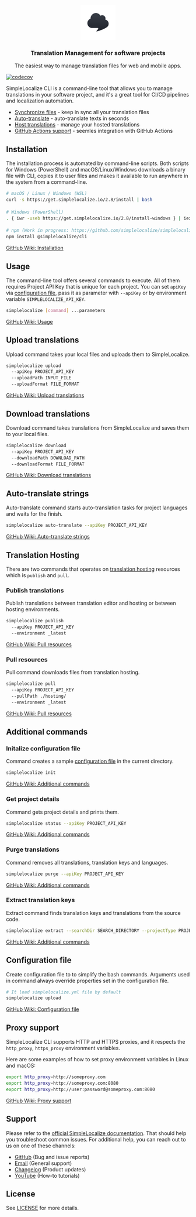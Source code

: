 <p align="center">
  <a href="https://simplelocalize.io/">
    <img src="static/logo-square-white-rounded.png" width="96" height="96">
  </a>
</p>
<h3 align="center">Translation Management for software projects</h3>
<p align="center">The easiest way to manage translation files for web and mobile apps.</p>

[![codecov](https://codecov.io/gh/simplelocalize/simplelocalize-cli/branch/master/graph/badge.svg)](https://codecov.io/gh/simplelocalize/simplelocalize-cli)

SimpleLocalize CLI is a command-line tool that allows you to manage translations in your software project,
and it's a great tool for CI/CD pipelines and localization automation.

- [Synchronize files](https://simplelocalize.io/auto-translation/) - keep in sync all your translation files
- [Auto-translate](https://simplelocalize.io/auto-translation/) - auto-translate texts in seconds
- [Host translations](https://simplelocalize.io/translation-hosting/) - manage your hosted translations
- [GitHub Actions support](https://github.com/simplelocalize/github-action-cli/) - seemles integration with GitHub Actions

## Installation

The installation process is automated by command-line scripts. Both scripts for Windows (PowerShell) and macOS/Linux/Windows downloads a binary file with CLI, copies it to user files and makes it available to run anywhere in the system from a command-line.

```bash
# macOS / Linux / Windows (WSL)
curl -s https://get.simplelocalize.io/2.8/install | bash

# Windows (PowerShell)
. { iwr -useb https://get.simplelocalize.io/2.8/install-windows } | iex;

# npm (Work in progress: https://github.com/simplelocalize/simplelocalize-cli-npm)
npm install @simplelocalize/cli
```

[GitHub Wiki: Installation](https://github.com/simplelocalize/simplelocalize-cli/wiki)

## Usage

The command-line tool offers several commands to execute. All of them requires Project API Key that is unique for each project. 
You can set `apiKey` via [configuration file](/simplelocalize-cli/wiki/Configuration-file), pass it as parameter with `--apiKey` or by environment variable `SIMPLELOCALIZE_API_KEY`.

```bash
simplelocalize [command] ...parameters
```

[GitHub Wiki: Usage](https://github.com/simplelocalize/simplelocalize-cli/wiki)

## Upload translations

Upload command takes your local files and uploads them to SimpleLocalize.

```bash
simplelocalize upload 
  --apiKey PROJECT_API_KEY
  --uploadPath INPUT_FILE
  --uploadFormat FILE_FORMAT
```

[GitHub Wiki: Upload translations](/simplelocalize/simplelocalize-cli/wiki/Upload-translations)

## Download translations

Download command takes translations from SimpleLocalize and saves them to your local files.

```bash
simplelocalize download 
  --apiKey PROJECT_API_KEY
  --downloadPath DOWNLOAD_PATH
  --downloadFormat FILE_FORMAT
```

[GitHub Wiki: Download translations](/simplelocalize/simplelocalize-cli/wiki/Download-translations)

## Auto-translate strings

Auto-translate command starts auto-translation tasks for project languages and waits for the finish. 

```bash
simplelocalize auto-translate --apiKey PROJECT_API_KEY
```

[GitHub Wiki: Auto-translate strings](/simplelocalize/simplelocalize-cli/wiki/Auto%E2%80%90translate-strings)

## Translation Hosting

There are two commands that operates on [translation hosting](https://simplelocalize.io/translation-hosting/) resources which is `publish` and `pull`.

### Publish translations

Publish translations between translation editor and hosting or between hosting environments.

```bash
simplelocalize publish
  --apiKey PROJECT_API_KEY
  --environment _latest
```

[GitHub Wiki: Pull resources](/simplelocalize/simplelocalize-cli/wiki/Translation-Hosting)

### Pull resources

Pull command downloads files from translation hosting.

```bash
simplelocalize pull
  --apiKey PROJECT_API_KEY
  --pullPath ./hosting/
  --environment _latest
```

[GitHub Wiki: Pull resources](/simplelocalize/simplelocalize-cli/wiki/Translation-Hosting)

## Additional commands

### Initalize configuration file

Command creates a sample [configuration file](/simplelocalize/simplelocalize-cli/wiki/Configuration-file) in the current directory.

```bash
simplelocalize init
```

[GitHub Wiki: Additional commands](/simplelocalize/simplelocalize-cli/wiki/Additional-commands)

### Get project details

Command gets project details and prints them.

```bash
simplelocalize status --apiKey PROJECT_API_KEY
```

[GitHub Wiki: Additional commands](/simplelocalize/simplelocalize-cli/wiki/Additional-commands)

### Purge translations

Command removes all translations, translation keys and languages.

```bash
simplelocalize purge --apiKey PROJECT_API_KEY
```

[GitHub Wiki: Additional commands](/simplelocalize/simplelocalize-cli/wiki/Additional-commands)

### Extract translation keys

Extract command finds translation keys and translations from the source code.

```bash
simplelocalize extract --searchDir SEARCH_DIRECTORY --projectType PROJECT_TYPE 
```

[GitHub Wiki: Additional commands](/simplelocalize/simplelocalize-cli/wiki/Additional-commands)

## Configuration file

Create configuration file to to simplify the bash commands. Arguments used in command always override properties set in the configuration file.

```bash
# It load simplelocalize.yml file by default
simplelocalize upload
```

[GitHub Wiki: Configuration file](/simplelocalize/simplelocalize-cli/wiki/Configuration-file)

## Proxy support

SimpleLocalize CLI supports HTTP and HTTPS proxies, and it respects the `http_proxy`, `https_proxy` environment
variables.

Here are some examples of how to set proxy environment variables in Linux and macOS:

```bash
export http_proxy=http://someproxy.com
export http_proxy=http://someproxy.com:8080
export http_proxy=http://user:password@someproxy.com:8080
```

[GitHub Wiki: Proxy support](/simplelocalize/simplelocalize-cli/wiki/Proxy-Support)

## Support

Please refer to the [official SimpleLocalize documentation](https://simplelocalize.io/docs/cli/get-started/). That should help you troubleshoot common issues. For additional help, you can reach out to us on one of these channels:

- [GitHub](https://github.com/simplelocalize/simplelocalize-cli/issues) (Bug and issue reports)
- [Email](mailto:contact@simplelocalize.io) (General support)
- [Changelog](https://simplelocalize.io/changelog/) (Product updates)
- [YouTube](https://www.youtube.com/channel/UCBpYo2UnHwDGyK175SAKTig) (How-to tutorials)

## License

See [LICENSE](/LICENSE) for more details.
